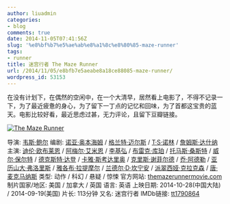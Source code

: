 ```yaml
---
author: liuadmin
categories:
- blog
comments: true
date: 2014-11-05T07:41:56Z
slug: '%e8%bf%b7%e5%ae%ab%e8%a1%8c%e8%80%85-maze-runner'
tags:
- runner
title: 迷宫行者 The Maze Runner
url: /2014/11/05/e8bfb7e5aeabe8a18ce88085-maze-runner/
wordpress_id: 53153
---
```


在没有计划下，在偶然的空闲中，在一个大清早，居然看上电影了，不得不记录一下，为了最近疲惫的身心，为了留下一丁点的记忆和回味，为了首都这宝贵的蓝天。电影比较好看，最近思虑过甚，无力评论，且留下豆瓣链接。


[ ![The Maze Runner](http://img5.douban.com/view/movie_poster_cover/spst/public/p2201485029.jpg) ](http://movie.douban.com/subject/21349345/photos?type=R)




导演: [韦斯·鲍尔](http://movie.douban.com/celebrity/1332723/)
编剧: [诺亚·奥本海姆](http://movie.douban.com/celebrity/1333683/) / [格兰特·迈尔斯](http://movie.douban.com/celebrity/1040351/) / [T·S·诺林](http://movie.douban.com/celebrity/1342902/) / [詹姆斯·达什纳](http://movie.douban.com/celebrity/1333681/)
主演: [迪伦·欧布莱恩](http://movie.douban.com/celebrity/1314963/) / [阿梅尔·艾米恩](http://movie.douban.com/celebrity/1194285/) / [李基弘](http://movie.douban.com/celebrity/1333684/) / [布雷克·库珀](http://movie.douban.com/celebrity/1333686/) / [托马斯·桑斯特](http://movie.douban.com/celebrity/1016669/) / [威尔·保尔特](http://movie.douban.com/celebrity/1004692/) / [德克斯特·达登](http://movie.douban.com/celebrity/1333688/) / [卡雅·斯考达里奥](http://movie.douban.com/celebrity/1031178/) / [克里斯·谢菲尔德](http://movie.douban.com/celebrity/1191404/) / [乔·阿德勒](http://movie.douban.com/celebrity/1333689/) / [亚历山大·弗洛里斯](http://movie.douban.com/celebrity/1333691/) / [雅各布·拉提摩尔](http://movie.douban.com/celebrity/1273668/) / [兰德尔·D·坎宁安](http://movie.douban.com/celebrity/1333690/) / [派翠西娅·克拉克森](http://movie.douban.com/celebrity/1013791/) / [唐·麦克马纳斯](http://movie.douban.com/celebrity/1333685/)
类型: 动作 / 科幻 / 悬疑 / 惊悚
官方网站: [themazerunnermovie.com](http://themazerunnermovie.com)
制片国家/地区: 美国 / 加拿大 / 英国
语言: 英语
上映日期: 2014-10-28(中国大陆) / 2014-09-19(美国)
片长: 113分钟
又名: 迷宫行者
IMDb链接: [tt1790864](http://www.imdb.com/title/tt1790864)



